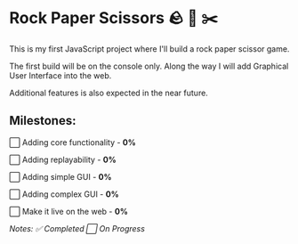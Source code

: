 # Rock Paper Scissors 🪨 📄 ✂️
This is my first JavaScript project where I'll build a rock paper scissor game.

The first build will be on the console only. Along the way I will add Graphical User Interface into the web.

Additional features is also expected in the near future.

## Milestones:
⬜ Adding core functionality - **0%**

⬜ Adding replayability - **0%**

⬜ Adding simple GUI - **0%**

⬜ Adding complex GUI - **0%**

⬜ Make it live on the web - **0%**



*Notes: ✅ Completed     ⬜ On Progress*
